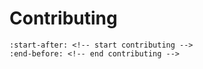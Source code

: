 # Contributing

```{include} ../../README.md
:start-after: <!-- start contributing -->
:end-before: <!-- end contributing -->
```